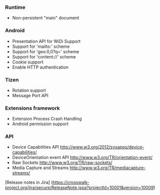 ### Runtime 

* Non-persistent "main" document


### Android

* Presentation API for WiDi Support
* Support for 'mailto:' scheme 
* Support for 'geo:0,0?q=' scheme
* Support for 'content://' scheme
* Cookie support
* Enable HTTP authentication

### Tizen

* Rotation support
* Message Port API


### Extensions framework

* Extension Process Crash Handling
* Android permission support



### API

* Device Capabilities API http://www.w3.org/2012/sysapps/device-capabilities/
* DeviceOrientation event API http://www.w3.org/TR/orientation-event/
* Raw Sockets http://www.w3.org/TR/raw-sockets/
* Media Capture and Streams http://www.w3.org/TR/mediacapture-streams/



[Release notes in Jira] (https://crosswalk-project.org/jira/secure/ReleaseNote.jspa?projectId=10001&version=10009)